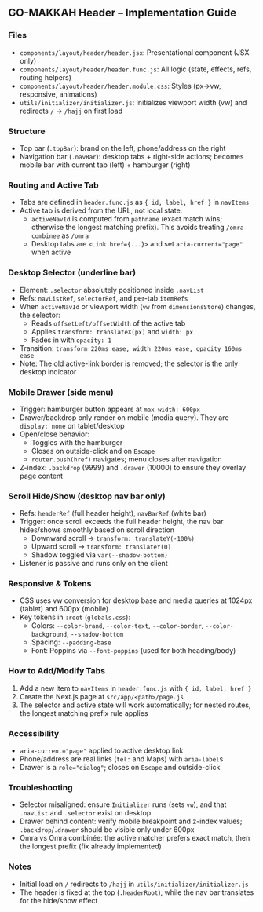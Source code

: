 ## GO-MAKKAH Header – Implementation Guide

### Files
- `components/layout/header/header.jsx`: Presentational component (JSX only)
- `components/layout/header/header.func.js`: All logic (state, effects, refs, routing helpers)
- `components/layout/header/header.module.css`: Styles (px→vw, responsive, animations)
- `utils/initializer/initializer.js`: Initializes viewport width (vw) and redirects `/` → `/hajj` on first load

### Structure
- Top bar (`.topBar`): brand on the left, phone/address on the right
- Navigation bar (`.navBar`): desktop tabs + right-side actions; becomes mobile bar with current tab (left) + hamburger (right)

### Routing and Active Tab
- Tabs are defined in `header.func.js` as `{ id, label, href }` in `navItems`
- Active tab is derived from the URL, not local state:
  - `activeNavId` is computed from `pathname` (exact match wins; otherwise the longest matching prefix). This avoids treating `/omra-combinee` as `/omra`
  - Desktop tabs are `<Link href={...}>` and set `aria-current="page"` when active

### Desktop Selector (underline bar)
- Element: `.selector` absolutely positioned inside `.navList`
- Refs: `navListRef`, `selectorRef`, and per-tab `itemRefs`
- When `activeNavId` or viewport width (`vw` from `dimensionsStore`) changes, the selector:
  - Reads `offsetLeft/offsetWidth` of the active tab
  - Applies `transform: translateX(px)` and `width: px`
  - Fades in with `opacity: 1`
- Transition: `transform 220ms ease, width 220ms ease, opacity 160ms ease`
- Note: The old active-link border is removed; the selector is the only desktop indicator

### Mobile Drawer (side menu)
- Trigger: hamburger button appears at `max-width: 600px`
- Drawer/backdrop only render on mobile (media query). They are `display: none` on tablet/desktop
- Open/close behavior:
  - Toggles with the hamburger
  - Closes on outside-click and on `Escape`
  - `router.push(href)` navigates; menu closes after navigation
- Z-index: `.backdrop` (9999) and `.drawer` (10000) to ensure they overlay page content

### Scroll Hide/Show (desktop nav bar only)
- Refs: `headerRef` (full header height), `navBarRef` (white bar)
- Trigger: once scroll exceeds the full header height, the nav bar hides/shows smoothly based on scroll direction
  - Downward scroll → `transform: translateY(-100%)`
  - Upward scroll → `transform: translateY(0)`
  - Shadow toggled via `var(--shadow-bottom)`
- Listener is passive and runs only on the client

### Responsive & Tokens
- CSS uses vw conversion for desktop base and media queries at 1024px (tablet) and 600px (mobile)
- Key tokens in `:root` (`globals.css`):
  - Colors: `--color-brand`, `--color-text`, `--color-border`, `--color-background`, `--shadow-bottom`
  - Spacing: `--padding-base`
  - Font: Poppins via `--font-poppins` (used for both heading/body)

### How to Add/Modify Tabs
1) Add a new item to `navItems` in `header.func.js` with `{ id, label, href }`
2) Create the Next.js page at `src/app/<path>/page.js`
3) The selector and active state will work automatically; for nested routes, the longest matching prefix rule applies

### Accessibility
- `aria-current="page"` applied to active desktop link
- Phone/address are real links (`tel:` and Maps) with `aria-label`s
- Drawer is a `role="dialog"`; closes on `Escape` and outside-click

### Troubleshooting
- Selector misaligned: ensure `Initializer` runs (sets `vw`), and that `.navList` and `.selector` exist on desktop
- Drawer behind content: verify mobile breakpoint and z-index values; `.backdrop`/`.drawer` should be visible only under 600px
- Omra vs Omra combinée: the active matcher prefers exact match, then the longest prefix (fix already implemented)

### Notes
- Initial load on `/` redirects to `/hajj` in `utils/initializer/initializer.js`
- The header is fixed at the top (`.headerRoot`), while the nav bar translates for the hide/show effect


